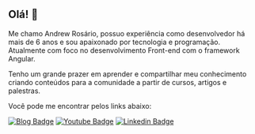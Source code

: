 ## Olá! 👋

Me chamo Andrew Rosário, possuo experiência como desenvolvedor há mais de 6 anos e sou apaixonado por tecnologia e programação. Atualmente com foco no desenvolvimento Front-end com o framework Angular.

Tenho um grande prazer em aprender e compartilhar meu conhecimento criando conteúdos para a comunidade a partir de cursos, artigos e palestras.

Você pode me encontrar pelos links abaixo:

[![Blog Badge](https://img.shields.io/badge/Blog-andrewrosario.medium.com-black)](https://andrewrosario.medium.com)
[![Youtube Badge](https://img.shields.io/badge/-Youtube-FF0000?style=flat-square&labelColor=FF0000&logo=youtube&logoColor=white&link=https://www.youtube.com/c/AndrewRosario)](https://www.youtube.com/channel/UCbAZ9BOCT25hkwjRgehKm3Q)
[![Linkedin Badge](https://img.shields.io/badge/-LinkedIn-blue?style=flat-square&logo=Linkedin&logoColor=white&link=https://www.linkedin.com/in/andrew-ros%C3%A1rio-697039141/)](https://www.linkedin.com/in/andrew-ros%C3%A1rio-697039141/)
